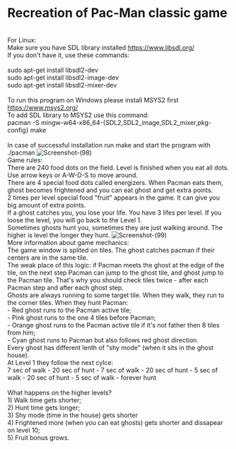 # Recreation of Pac-Man classic game
<br>For Linux:<br/>
Make sure you have SDL library installed https://www.libsdl.org/
<br>If you don't have it, use these commands:<br/>
<br>sudo apt-get install libsdl2-dev
<br>sudo apt-get install libsdl2-image-dev
<br>sudo apt-get install libsdl2-mixer-dev<br/>
<br> To run this program on Windows please install MSYS2 first https://www.msys2.org/
<br> To add SDL library to MSYS2 use this command:
<br>pacman -S mingw-w64-x86_64-{SDL2,SDL2_image,SDL2_mixer,pkg-config} make<br/>
<br>In case of successful installation run make and start the program with ./pacman
![Screenshot-(98)](https://user-images.githubusercontent.com/50684862/64925988-da904b80-d800-11e9-954d-616fedf801ab.jpg)
<br>Game rules:
<br>There are 240 food dots on the field. Level is finished when you eat all dots.
<br> Use arrow keys or A-W-D-S to move around.
<br>There are 4 special food dots called energizers. When Pacman eats them, ghost becomes frightened and you can eat ghost and get extra points.
<br>2 times per level special food "fruit" appears in the game. It can give you big amount of extra points.
<br>If a ghost catches you, you lose your life. You have 3 lifes per level. If you loose the level, you will go back to the Level 1.
<br>Sometimes ghosts hunt you, sometimes they are just walking around. The higher is level the longer they hunt.
![Screenshot-(99)](https://user-images.githubusercontent.com/50684862/64925996-f1cf3900-d800-11e9-84ba-78946ca5b160.jpg)
<br>More information about game mechanics:
<br>The game window is splited on tiles. The ghost catches pacman if their centers are in the same tile.
<br>The weak place of this logic: if Pacman meets the ghost at the edge of the tile, on the next step Pacman can jump to the ghost tile, and ghost jump to the Pacman tile. That's why you should check tiles twice - after each Pacman step and after each ghost step.
<br>Ghosts are always running to some target tile. When they walk, they run to the corner tiles. When they hunt Pacman:
<br>- Red ghost runs to the Pacman active tile;
<br>- Pink ghost runs to the one 4 tiles before Pacman;
<br>- Orange ghost runs to the Pacman active tile if it's not father then 8 tiles from him;
<br>- Cyan ghost runs to Pacman but also follows red ghost direction.
<br>Every ghost has different lenth of "shy mode" (when it sits in the ghost house).
<br>At Level 1 they follow the next cylce:
<br>7 sec of walk - 20 sec of hunt - 7 sec of walk - 20 sec of hunt - 5 sec of walk - 20 sec of hunt - 5 sec of walk - forever hunt
<br>
<br> What happens on the higher levels?
<br>1) Walk time gets shorter;
<br>2) Hunt time gets longer;
<br>3) Shy mode (time in the house) gets shorter
<br>4) Frightened more (when you can eat ghosts) gets shorter and dissapear on level 10;
<br>5) Fruit bonus grows.
